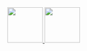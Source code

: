 <a href="https://discord.com/users/859784549063196722">
<img height="80px" src="https://discord.c99.nl/widget/theme-1/859784549063196722.png" />
</a>


<a href="https://discord.com/users/859784549063196722">
<img height="80px" src="http://status.zcod.ml/theam-1/859784549063196722.png" />
</a>


